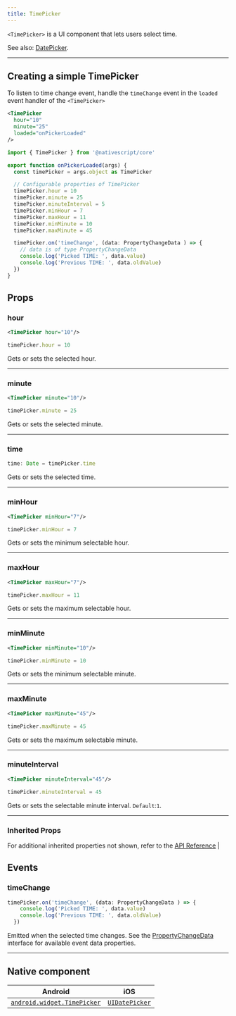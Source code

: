 ```yaml
---
title: TimePicker
---
```

<!-- TODO: Add flavors -->
`<TimePicker>` is a UI component that lets users select time.

See also: [DatePicker](/ui/datepicker).

---

## Creating a simple TimePicker
To listen to time change event, handle the `timeChange` event in the `loaded` event handler of the `<TimePicker>`
<!-- /// flavor plain -->

```xml
<TimePicker
  hour="10"
  minute="25"
  loaded="onPickerLoaded"
/>
```

```ts
import { TimePicker } from '@nativescript/core'

export function onPickerLoaded(args) {
  const timePicker = args.object as TimePicker

  // Configurable properties of TimePicker
  timePicker.hour = 10
  timePicker.minute = 25
  timePicker.minuteInterval = 5
  timePicker.minHour = 7
  timePicker.maxHour = 11
  timePicker.minMinute = 10
  timePicker.maxMinute = 45

  timePicker.on('timeChange', (data: PropertyChangeData ) => {
    // data is of type PropertyChangeData
    console.log('Picked TIME: ', data.value)
    console.log('Previous TIME: ', data.oldValue)
  })
}
```

<!-- ///

/// flavor angular

```html
<TimePicker
  hour="9"
  minute="25"
  maxHour="23"
  maxMinute="59"
  minuteInterval="5"
  (timeChange)="onTimeChanged($event)"
>
</TimePicker>
```

```ts
import { Component } from '@angular/core'
import { TimePicker } from '@nativescript/core'

@Component({
  moduleId: module.id,
  templateUrl: './usage.component.html'
})
export class UsageComponent {
  todayObj: Date = new Date()

  onTimeChanged(args) {
    const tp = args.object as TimePicker

    const time = args.value
    console.log(`Chosen time: ${time}`)
  }
}
```

///

/// flavor vue

```html
<TimePicker :hour="selectedHour" :minute="selectedMinute" />
```

`<TimePicker>` provides two-way data binding using `v-model`.

```html
<TimePicker v-model="selectedTime" />
```

///

/// flavor svelte

```tsx
<timePicker hour="{selectedHour}" minute="{selectedMinute}" />
```

`<timePicker>` provides two-way data binding using `bind`.

```html
<timePicker bind:time="{selectedTime}" />
```

///

/// flavor react

```tsx
<timePicker hour={selectedHour} minute={selectedMinute} />
```

/// -->

## Props
### hour
```xml
<TimePicker hour="10"/>
```
```ts
timePicker.hour = 10
```
Gets or sets the selected hour.

---
### minute
```xml
<TimePicker minute="10"/>
```
```ts
timePicker.minute = 25
```
Gets or sets the selected minute.

---
### time
```ts
time: Date = timePicker.time
```
Gets or sets the selected time.                              

---
### minHour
```xml
<TimePicker minHour="7"/>
```
```ts
timePicker.minHour = 7
```
Gets or sets the minimum selectable hour. 

---
### maxHour
```xml
<TimePicker maxHour="7"/>
```
```ts
timePicker.maxHour = 11
``` 
Gets or sets the maximum selectable hour. 

---
### minMinute
```xml
<TimePicker minMinute="10"/>
```
```ts
timePicker.minMinute = 10
```
Gets or sets the minimum selectable minute.                            

---
### maxMinute
```xml
<TimePicker maxMinute="45"/>
```
```ts
timePicker.maxMinute = 45
```
Gets or sets the maximum selectable minute.                            

---
### minuteInterval
```xml
<TimePicker minuteInterval="45"/>
```
```ts
timePicker.minuteInterval = 45
```

Gets or sets the selectable minute interval. `Default`:`1`.                                      

---

### Inherited Props
 For additional inherited properties not shown, refer to the [API Reference](https://docs.nativescript.org/api-reference/classes/timepicker) |

## Events

### timeChange
```ts
timePicker.on('timeChange', (data: PropertyChangeData ) => {
    console.log('Picked TIME: ', data.value)
    console.log('Previous TIME: ', data.oldValue)
  })
  ```
Emitted when the selected time changes. See the [PropertyChangeData](https://docs.nativescript.org/api-reference/interfaces/propertychangedata) interface for available event data properties.

---
## Native component

| Android                                                                                          | iOS                                                                            |
| ------------------------------------------------------------------------------------------------ | ------------------------------------------------------------------------------ |
| [`android.widget.TimePicker`](https://developer.android.com/reference/android/widget/TimePicker) | [`UIDatePicker`](https://developer.apple.com/documentation/uikit/uidatepicker) |
